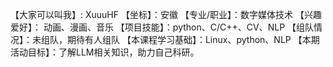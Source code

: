 【大家可以叫我】: XuuuHF
【坐标】：安徽
【专业/职业】：数字媒体技术
【兴趣爱好】： 动画、漫画、音乐
【项目技能】：python、C/C++、CV、NLP
【组队情况】：未组队，期待有人组队
【本课程学习基础】：Linux、python、NLP
【本期活动目标】：了解LLM相关知识，助力自己科研。
